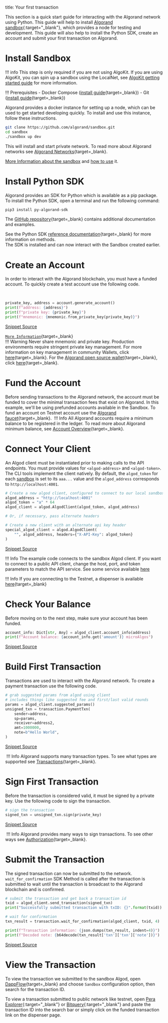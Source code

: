 title: Your first transaction

This section is a quick start guide for interacting with the Algorand network using Python. This guide will help to install [Algorand sandbox](https://github.com/algorand/sandbox){:target="_blank"}, which provides a node for testing and development. This guide will also help to install the Python SDK, create an account and submit your first transaction on Algorand.  

# Install Sandbox

!!! info
    This step is only required if you are not using AlgoKit. If you are using AlgoKit, you can spin up a sandbox using the LocalNet, see [AlgoKit getting started guide](/docs/get-started/algokit/#start-a-localnet) for more information. 

!!! Prerequisites
    - Docker Compose ([install guide](https://docs.docker.com/compose/install/){target=_blank})
    - Git ([install guide](https://git-scm.com/book/en/v2/Getting-Started-Installing-Git){target=_blank}) 

Algorand provides a docker instance for setting up a node, which can be used to get started developing quickly. To install and use this instance, follow these instructions.
​
```bash
git clone https://github.com/algorand/sandbox.git
cd sandbox
./sandbox up dev 
```

This will install and start private network. To read more about Algorand networks see [Algorand Networks](../../get-details/algorand-networks/index.md){target=_blank}. 

[More Information about the sandbox](https://developer.algorand.org/articles/introducing-sandbox-20/) and [how to use](https://developer.algorand.org/tutorials/exploring-the-algorand-sandbox/) it.

 
# Install Python SDK
Algorand provides an SDK for Python which is available as a pip package. To install the Python SDK, open a terminal and run the following command:
​
``` bash
pip3 install py-algorand-sdk
``` 

The [GitHub repository](https://github.com/algorand/py-algorand-sdk){target=_blank} contains additional documentation and examples.

See the Python SDK [reference documentation](https://py-algorand-sdk.readthedocs.io/en/latest/){target=_blank} for more information on methods.  
​
The SDK is installed and can now interact with the Sandbox created earlier.​ 

# Create an Account
In order to interact with the Algorand blockchain, you must have a funded account. To quickly create a test account use the following code.

​
<!-- ===PYSDK_ACCOUNT_GENERATE=== -->
```python
private_key, address = account.generate_account()
print(f"address: {address}")
print(f"private key: {private_key}")
print(f"mnemonic: {mnemonic.from_private_key(private_key)}")
```
[Snippet Source](https://github.com/algorand/py-algorand-sdk/blob/examples/examples/account.py#L5-L9)
<!-- ===PYSDK_ACCOUNT_GENERATE=== -->

[`More Information`](../../get-details/accounts/create.md#standalone){target=_blank}  
​
!!! Warning
    Never share mnemonic and private key. Production environments require stringent private key management. For more information on key management in community Wallets, click [here](https://developer.algorand.org/docs/community/#wallets){target=_blank}. For the [Algorand open source wallet](https://developer.algorand.org/articles/algorand-wallet-now-open-source/){target=_blank}, click [here](https://github.com/algorand/algorand-wallet){target=_blank}.

# Fund the Account
Before sending transactions to the Algorand network, the account must be funded to cover the minimal transaction fees that exist on Algorand. In this example, we'll be using prefunded accounts available in the Sandbox. To fund an account on Testnet account use the [Algorand faucet](https://dispenser.testnet.aws.algodev.network/){target=_blank}. 
​
!!! Info
    All Algorand accounts require a minimum balance to be registered in the ledger. To read more about Algorand minimum balance, see [Account Overview](../../get-details/accounts/index.md#minimum-balance){target=_blank}.  

# Connect Your Client
An Algod client must be instantiated prior to making calls to the API endpoints. You must provide values for `<algod-address>` and `<algod-token>`. The CLI tools implement the client natively. By default, the `algod_token` for each [sandbox](https://github.com/algorand/sandbox) is set to its `aaa...` value and the `algod_address` corresponds to `http://localhost:4001`.


<!-- ===PYSDK_ALGOD_CREATE_CLIENT=== -->
```python
# Create a new algod client, configured to connect to our local sandbox
algod_address = "http://localhost:4001"
algod_token = "a" * 64
algod_client = algod.AlgodClient(algod_token, algod_address)

# Or, if necessary, pass alternate headers

# Create a new client with an alternate api key header
special_algod_client = algod.AlgodClient(
    "", algod_address, headers={"X-API-Key": algod_token}
)
```
[Snippet Source](https://github.com/algorand/py-algorand-sdk/blob/examples/examples/overview.py#L10-L21)
<!-- ===PYSDK_ALGOD_CREATE_CLIENT=== -->

!!! Info
    The example code connects to the sandbox Algod client. If you want to connect to a public API client, change the host, port, and token parameters to match the API service. See some service available [here](https://developer.algorand.org/ecosystem-projects/?tags=api-services)

!!! Info
    If you are connecting to the Testnet, a dispenser is available [here](https://dispenser.testnet.aws.algodev.network/){target=_blank}


# Check Your Balance
Before moving on to the next step, make sure your account has been funded.

<!-- ===PYSDK_ALGOD_FETCH_ACCOUNT_INFO=== -->
```python
account_info: Dict[str, Any] = algod_client.account_info(address)
print(f"Account balance: {account_info.get('amount')} microAlgos")
```
[Snippet Source](https://github.com/algorand/py-algorand-sdk/blob/examples/examples/overview.py#L33-L35)
<!-- ===PYSDK_ALGOD_FETCH_ACCOUNT_INFO=== -->

# Build First Transaction
Transactions are used to interact with the Algorand network. To create a payment transaction use the following code.
​
<!-- ===PYSDK_TRANSACTION_PAYMENT_CREATE=== -->
```python
# grab suggested params from algod using client
# includes things like suggested fee and first/last valid rounds
params = algod_client.suggested_params()
unsigned_txn = transaction.PaymentTxn(
    sender=address,
    sp=params,
    receiver=address2,
    amt=1000000,
    note=b"Hello World",
)
```
[Snippet Source](https://github.com/algorand/py-algorand-sdk/blob/examples/examples/overview.py#L39-L49)
<!-- ===PYSDK_TRANSACTION_PAYMENT_CREATE=== -->
​
!!! Info
    Algorand supports many transaction types. To see what types are supported see [Transactions](../../get-details/transactions/index.md#transaction-types){target=_blank}. 

# Sign First Transaction
Before the transaction is considered valid, it must be signed by a private key. Use the following code to sign the transaction.
​
<!-- ===PYSDK_TRANSACTION_PAYMENT_SIGN=== -->
```python
# sign the transaction
signed_txn = unsigned_txn.sign(private_key)
```
[Snippet Source](https://github.com/algorand/py-algorand-sdk/blob/examples/examples/overview.py#L52-L54)
<!-- ===PYSDK_TRANSACTION_PAYMENT_SIGN=== -->
​
!!! Info
    Algorand provides many ways to sign transactions. To see other ways see [Authorization](../../get-details/transactions/signatures.md#single-signatures){target=_blank}. 
    
# Submit the Transaction
The signed transaction can now be submitted to the network. `wait_for_confirmation` SDK Method is called after the transaction is submitted to wait until the transaction is broadcast to the Algorand blockchain and is confirmed. 

<!-- ===PYSDK_TRANSACTION_PAYMENT_SUBMIT=== -->
```python
# submit the transaction and get back a transaction id
txid = algod_client.send_transaction(signed_txn)
print("Successfully submitted transaction with txID: {}".format(txid))

# wait for confirmation
txn_result = transaction.wait_for_confirmation(algod_client, txid, 4)

print(f"Transaction information: {json.dumps(txn_result, indent=4)}")
print(f"Decoded note: {b64decode(txn_result['txn']['txn']['note'])}")
```
[Snippet Source](https://github.com/algorand/py-algorand-sdk/blob/examples/examples/overview.py#L57-L66)
<!-- ===PYSDK_TRANSACTION_PAYMENT_SUBMIT=== -->

# View the Transaction

To view the transaction we submitted to the sandbox Algod, open [DappFlow](https://app.dappflow.org/explorer/home){target=_blank} and choose `Sandbox` configuration option, then search for the transaction ID. 

To view a transaction submitted to public network like testnet, open [Pera Explorer](https://testnet.explorer.perawallet.app/){:target="_blank"} or [Bitquery](https://explorer.bitquery.io/algorand_testnet){:target="_blank"} and paste the transaction ID into the search bar or simply click on the funded transaction link on the dispenser page.

